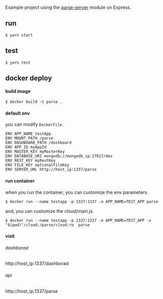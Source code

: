 Example project using the [parse-server](https://parseplatform.org/) module on Express.

## run

```
$ yarn start
```

## test

```
$ yarn test
```

## docker deploy

#### build image
 
```
$ docker build -t parse .
```

#### default env

you can modify `Dockerfile`.

```
ENV APP_NAME testApp
ENV MOUNT_PATH /parse
ENV DASHBOARD_PATH /dashboard
ENV APP_ID myAppId
ENV MASTER_KEY myMasterKey
ENV DATABASE_URI mongodb://mongodb_ip:27017/dev
ENV REST_KEY myRestKey
ENV FILE_KEY optionalFileKey
ENV SERVER_URL http://host_ip:1337/parse
```

#### run container

when you run the container, you can customize the env parameters.

```
$ docker run --name testapp -p 1337:1337 -e APP_NAME=TEST_APP parse
```

and, you can customize the cloud/main.js.

```
$ docker run --name testapp -p 1337:1337 -e APP_NAME=TEST_APP -v "$(pwd)"/cloud:/parse/cloud:ro  parse
```

#### visit

###### dashborad
http://host_ip:1337/dashborad

###### api

http://host_ip:1337/parse


